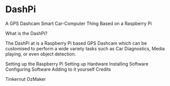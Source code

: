 # DashPi
A GPS Dashcam Smart Car-Computer Thing Based on a Raspberry Pi

What is the DashPi?

The DashPi at is a Raspberry Pi based GPS Dashcam which can be customised to perform a wide variety tasks such as Car Diagnostics, Media playing, or even object detection.

Setting up the Raspberry Pi
Setting up Hardware
Installing Software
Configuring Software
Adding to it yourself
Credits

Tinkernut OzMaker
